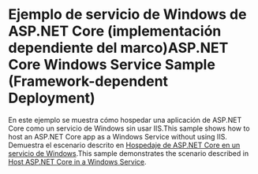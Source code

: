 # <a name="aspnet-core-windows-service-sample-framework-dependent-deployment"></a><span data-ttu-id="441dc-101">Ejemplo de servicio de Windows de ASP.NET Core (implementación dependiente del marco)</span><span class="sxs-lookup"><span data-stu-id="441dc-101">ASP.NET Core Windows Service Sample (Framework-dependent Deployment)</span></span>

<span data-ttu-id="441dc-102">En este ejemplo se muestra cómo hospedar una aplicación de ASP.NET Core como un servicio de Windows sin usar IIS.</span><span class="sxs-lookup"><span data-stu-id="441dc-102">This sample shows how to host an ASP.NET Core app as a Windows Service without using IIS.</span></span> <span data-ttu-id="441dc-103">Demuestra el escenario descrito en [Hospedaje de ASP.NET Core en un servicio de Windows](https://docs.microsoft.com/aspnet/core/host-and-deploy/windows-service).</span><span class="sxs-lookup"><span data-stu-id="441dc-103">This sample demonstrates the scenario described in [Host ASP.NET Core in a Windows Service](https://docs.microsoft.com/aspnet/core/host-and-deploy/windows-service).</span></span>
